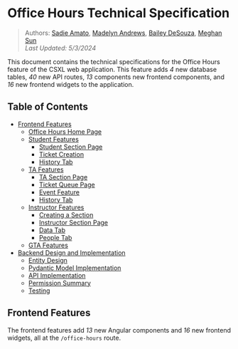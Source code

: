 # Office Hours Technical Specification

> Authors: [Sadie Amato](https://github.com/sadieamato), [Madelyn Andrews](https://github.com/maddyandrews), [Bailey DeSouza](https://github.com/baileymeredith), [Meghan Sun](https://github.com/meghansun322)
<br> _Last Updated: 5/3/2024_

 This document contains the technical specifications for the Office Hours feature of the CSXL web application. This feature adds _4_ new database tables, _40_ new API routes, _13_ components new frontend components, and _16_ new frontend widgets to the application.

 ## Table of Contents

 * [Frontend Features](#FrontendFeatures)
     * [Office Hours Home Page](#OfficeHoursHomePage)
     * [Student Features](#StudentFeatures)
         * [Student Section Page](#StudentSectionPage)
         * [Ticket Creation](#TicketCreation)
         * [History Tab](#HistoryTab)
     * [TA Features](#TAFeatures)
         * [TA Section Page](#TASectionPage)
         * [Ticket Queue Page](#TicketQueuePage)
         * [Event Feature](#EventFeature)
         * [History Tab](#HistoryTab)
     * [Instructor Features](#InstructorFeatures)
         * [Creating a Section](#CreatingASection)
         * [Instructor Section Page](#InstructorSectionPage)
         * [Data Tab](#DataTab)
         * [People Tab](#PeopleTab)
     * [GTA Features](#GTAFeatures)
* [Backend Design and Implementation](#BackendDesignandImplementation)
	* [Entity Design](#EntityDesign)
	* [Pydantic Model Implementation](#PydanticModelImplementation)
	* [API Implementation](#APIImplementation)
	* [Permission Summary](#PermissionSummary)
	* [Testing](#Testing)

## Frontend Features<a name='FrontendFeatures'></a>

The frontend features add _13_ new Angular components and _16_ new frontend widgets, all at the `/office-hours` route.
    
